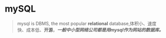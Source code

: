 # mySQL
> mysql is DBMS, the most popular **relational** database,体积小、速度快、成本低、**开源**，***一般中小型网络公司都是用mysql作为网站的数据库。***
